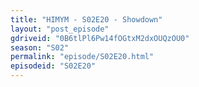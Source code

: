 ```yaml
---
title: "HIMYM - S02E20 - Showdown"
layout: "post_episode"
gdriveid: "0B6tlPl6Pw14fOGtxM2dxOUQzOU0"
season: "S02"
permalink: "episode/S02E20.html"
episodeid: "S02E20"
---
```


